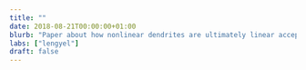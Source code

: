 ```yaml
---
title: ""
date: 2018-08-21T00:00:00+01:00
blurb: "Paper about how nonlinear dendrites are ultimately linear accepted at Neuron"
labs: ["lengyel"]
draft: false
---
```

